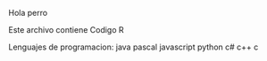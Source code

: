 Hola perro

Este archivo contiene Codigo R 

Lenguajes de programacion: java pascal javascript python c# c++ c 
